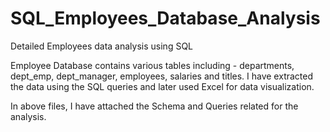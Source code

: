 # SQL_Employees_Database_Analysis
Detailed Employees data analysis using SQL

Employee Database contains various tables including - departments, dept_emp, dept_manager, employees, salaries and titles.
I have extracted the data using the SQL queries and later used Excel for data visualization.

In above files, I have attached the Schema and Queries related for the analysis.
